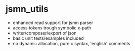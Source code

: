 # jsmn_utils

* enhanced read support for jsmn parser
* access tokens trough symbolic x-path
* writer/composer/export of json
* basic unit tests/examples included
* no dynamic allocation, pure c syntax, 'english' comments
